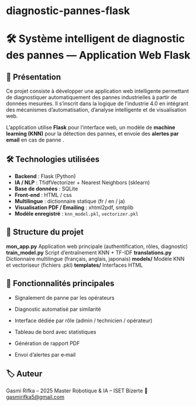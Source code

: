 # diagnostic-pannes-flask
# 🛠️ Système intelligent de diagnostic des pannes — Application Web Flask

## 📘 Présentation

Ce projet consiste à développer une application web intelligente permettant de diagnostiquer automatiquement des pannes industrielles à partir de données mesurées. Il s’inscrit dans la logique de l’industrie 4.0 en intégrant des mécanismes d’automatisation, d’analyse intelligente et de visualisation web.

L’application utilise **Flask** pour l’interface web, un modèle de **machine learning (KNN)** pour la détection des pannes, et envoie des **alertes par email** en cas de panne .

## 🛠 Technologies utilisées
- **Backend** : Flask (Python)
- **IA / NLP** : TfidfVectorizer + Nearest Neighbors (sklearn)
- **Base de données** : SQLite
- **Front-end** : HTML / css
- **Multilingue** : dictionnaire statique (fr / en / ja)
- **Visualisation PDF / Emailing** : xhtml2pdf, smtplib
- **Modèle enregistré** : `knn_model.pkl`, `vectorizer.pkl`

## 📂 Structure du projet

**mon_app.py** 	    Application web principale (authentification, rôles, diagnostic)
**train_model.py**	Script d’entraînement KNN + TF-IDF
**translations.py**	Dictionnaire multilingue (français, anglais, japonais)
**models/**         Modèle KNN et vectoriseur (fichiers .pkl)
**templates/**      Interfaces HTML  

## 🧪 Fonctionnalités principales
- Signalement de panne par les opérateurs

- Diagnostic automatisé par similarité

- Interface dédiée par rôle (admin / technicien / opérateur)

- Tableau de bord avec statistiques

- Génération de rapport PDF

- Envoi d’alertes par e‑mail

## 🏷 Auteur
Gasmi Rifka – 2025
Master Robotique & IA – ISET Bizerte
📧 gasmirifka5@gmail.com
